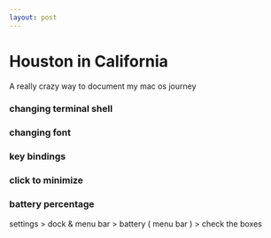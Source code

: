 ```yaml
---
layout: post
---
```


# Houston in California

A really crazy way to document my mac os journey

### changing terminal shell

### changing font

### key bindings

### click to minimize

### battery percentage

settings > dock & menu bar > battery ( menu bar ) > check the boxes
